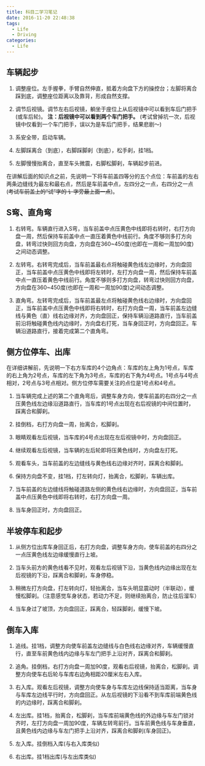 ```yaml
---
title: 科目二学习笔记
date: 2016-11-20 22:48:38
tags:
  - Life
  - Driving
categories:
  - Life
---
```


## 车辆起步

1. 调整座位。左手握拳，手臂自然伸直，抵着方向盘下方的操控台；左脚将离合踩到底，调整座位距离以及靠背，形成自然支撑。

2. 调节后视镜。调节左右后视镜，躺坐于座位上从后视镜中可以看到车后门把手(或车后轮)。 **注：后视镜中可以看到两个车门把手。** (考试曾掉坑一次，后视镜中仅看到一个车门把手，误以为是车后门把手，结果悲剧～)

3. 系安全带，启动车辆。

4. 左脚踩离合（到底），右脚踩脚刹（到底），松手刹，挂1档。

5. 左脚慢慢抬离合，直至车头微震，右脚松脚刹，车辆起步前进。

在讲解后面的知识点之前，先说明一下将车前盖四等分的五个点位：车前盖的左右两条边缝线为最左和最右点，然后是车前盖中点，左四分之一点，右四分之一点(~~考试车前盖上的“试”字的 讠字旁最上面一点~~)。

<!--more-->

## S弯、直角弯

1. 右转弯。车辆直行进入S弯，当车前盖中点压黄色中线即将右转时，右打方向盘一周，然后保持车前盖中点一直压着黄色中线前行。角度不够则多打方向盘，转弯过快则回方向盘，方向盘在360~450度(也即在一周和一周加90度)之间动态调整。

2. 左转弯。右转弯完成后，当车前盖最右点将触碰黄色线左边缘时，方向盘回正，当车前盖中点压黄色中线即将左转时，左打方向盘一周，然后保持车前盖中点一直压着黄色中线前行。角度不够则多打方向盘，转弯过快则回方向盘，方向盘在360~450度(也即在一周和一周加90度)之间动态调整。

3. 直角弯。左转弯完成后，当车前盖最左点将触碰黄色线右边缘时，方向盘回正，当车前盖中点压黄色中线即将右转时，右打方向盘一周，当车前盖左边缝线与黄色（直）线右边缘对齐，方向盘回正，保持车辆沿道路直行，当车前盖前沿将触碰黄色线内边缘时，方向盘右打死，当车身回正时，方向盘回正。车辆沿道路直行，接着完成第二个直角弯。

## 侧方位停车、出库

在详细讲解前，先说明一下右方车库的4个边角点：车库的左上角为1号点，车库的右上角为2号点，车库的左下角为3号点，车库的右下角为4号点。1号点与4号点相对，2号点与3号点相对。侧方位停车需要关注的点位是1号点和4号点。

1. 当车辆完成上述的第二个直角弯后，调整车身方向，使车前盖的右四分之一点压黄色线左边缘沿道路直行，当车库的1号点出现在右后视镜的中间位置时，踩离合和脚刹。

2. 挂倒档，右打方向盘一周，抬离合，松脚刹。

3. 眼睛观看左后视镜，当车库的4号点出现在左后视镜中时，方向盘回正。

4. 继续观看左后视镜，当车辆的左后轮即将压黄色线时，方向盘左打死。

5. 观看车头，当车前盖的左边缝线与黄色线右边缘对齐时，踩离合和脚刹。

6. 保持方向盘不变，挂1档，打左转向灯，抬离合，松脚刹，车辆出库。

7. 当车前盖的左边缝线将触碰道路左侧的黄色线右边缘时，方向盘回正，当车前盖中点压黄色中线即将右转时，右打方向盘一周。

8. 当车身回正时，方向盘回正。

## 半坡停车和起步

1. 从侧方位出库车身回正后，右打方向盘，调整车身方向，使车前盖的右四分之一点压黄色线左边缘缓慢直行上坡。

2. 当车头前方的黄色线看不见时，观看左后视镜下沿，当黄色线内边缘出现在左后视镜的下沿，踩离合和脚刹，车身停稳。

3. 稍微左打方向盘，打左转向灯，轻抬离合，当车头明显震动时（半联动），缓慢松脚刹。（注意感觉车身状态，若动力不足，则继续抬离合，防止往后溜车）

4. 当车身过了坡顶，方向盘回正，踩离合，轻踩脚刹，缓慢下坡。

## 倒车入库

1. 追线。挂1档，调整方向使车前盖左边缝线与白色线右边缘对齐，车辆缓慢直行，直至车前黄色线内边缘与车左门把手上沿对齐，踩离合和脚刹。

2. 追角。挂倒档，右打方向盘一周加90度，观看右后视镜，抬离合，松脚刹。调整方向使车右后轮与车库右边角相距20厘米左右入库。

3. 右入库。观看左后视镜，调整方向使车身与车库左边线保持适当距离，当车身与车库左边线平行时，方向盘回正。从左后视镜的下沿看不到车库前端黄色线的内边缘时，踩离合和脚刹。

5. 左出库。挂1档，抬离合，松脚刹，当车库前端黄色线的外边缘与车左门锁对齐时，左打方向盘一周加90度，车辆左转弯前行。当车前黄色线与车身垂直，且黄色线内边缘与车左门把手上沿对齐，踩离合和脚刹(车身回正)。

7. 左入库。挂倒档入库(与右入库类似)

8. 右出库。挂1档出库(与左出库类似)
